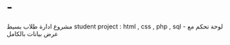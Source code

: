 # -
مشروع ادارة طلاب بسيط student project : html , css , php , sql - لوحة تحكم مع عرض بيانات بالكامل

